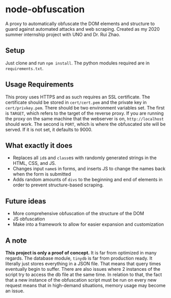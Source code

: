 # node-obfuscation

A proxy to automatically obfuscate the DOM elements and structure to guard against automated attacks and web scraping. Created as my 2020 summer internship project with UNO and Dr. Rui Zhao.

## Setup

Just clone and run `npm install`. The python modules required are in `requirements.txt`.

## Usage Requirements

This proxy uses HTTPS and as such requires an SSL certificate. The certificate should be stored in `cert/cert.pem` and the private key in `cert/privkey.pem`.
There should be two environment variables set. The first is `TARGET`, which refers to the target of the reverse proxy. If you are running the proxy on the same machine that the webserver is on, `http://localhost` should work. The second is `PORT`, which is where the obfuscated site will be served. If it is not set, it defaults to 9000.

## What exactly it does

- Replaces all `id`s and `class`es with randomly generated strings in the HTML, CSS, and JS.
- Changes input `name`s in forms, and inserts JS to change the names back when the form is submitted
- Adds random amounts of `divs` to the beginning and end of elements in order to prevent structure-based scraping.

## Future ideas

- More comprehensive obfuscation of the structure of the DOM
- JS obfuscation
- Make into a framework to allow for easier expansion and customization

## A note

**This project is only a proof of concept.** It is far from optimized in many regards. The database module, `tinydb` is far from production ready. It literally just stores everything in a JSON file. That means that query times eventually begin to suffer. There are also issues where 2 instances of the script try to access the db file at the same time. In relation to that, the fact that a new instance of the obfuscation script must be run on every new request means that in high-demand situations, memory usage may become an issue.
